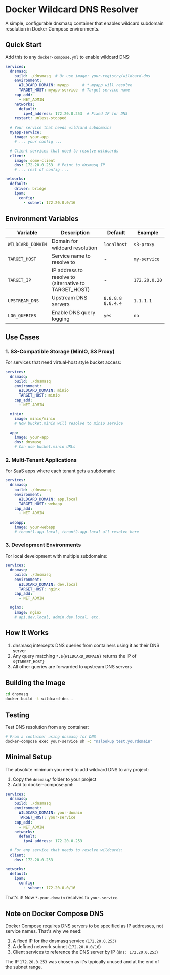 # Docker Wildcard DNS Resolver

A simple, configurable dnsmasq container that enables wildcard subdomain resolution in Docker Compose environments.

## Quick Start

Add this to any `docker-compose.yml` to enable wildcard DNS:

```yaml
services:
  dnsmasq:
    build: ./dnsmasq  # Or use image: your-registry/wildcard-dns
    environment:
      WILDCARD_DOMAIN: myapp      # *.myapp will resolve
      TARGET_HOST: myapp-service  # Target service name
    cap_add:
      - NET_ADMIN
    networks:
      default:
        ipv4_address: 172.20.0.253  # Fixed IP for DNS
    restart: unless-stopped

  # Your service that needs wildcard subdomains
  myapp-service:
    image: your-app
    # ... your config ...

  # Client services that need to resolve wildcards
  client:
    image: some-client
    dns: 172.20.0.253  # Point to dnsmasq IP
    # ... rest of config ...

networks:
  default:
    driver: bridge
    ipam:
      config:
        - subnet: 172.20.0.0/16
```

## Environment Variables

| Variable | Description | Default | Example |
|----------|-------------|---------|---------|
| `WILDCARD_DOMAIN` | Domain for wildcard resolution | `localhost` | `s3-proxy` |
| `TARGET_HOST` | Service name to resolve to | - | `my-service` |
| `TARGET_IP` | IP address to resolve to (alternative to TARGET_HOST) | - | `172.20.0.20` |
| `UPSTREAM_DNS` | Upstream DNS servers | `8.8.8.8 8.8.4.4` | `1.1.1.1` |
| `LOG_QUERIES` | Enable DNS query logging | `yes` | `no` |

## Use Cases

### 1. S3-Compatible Storage (MinIO, S3 Proxy)

For services that need virtual-host style bucket access:

```yaml
services:
  dnsmasq:
    build: ./dnsmasq
    environment:
      WILDCARD_DOMAIN: minio
      TARGET_HOST: minio
    cap_add:
      - NET_ADMIN

  minio:
    image: minio/minio
    # Now bucket.minio will resolve to minio service

  app:
    image: your-app
    dns: dnsmasq
    # Can use bucket.minio URLs
```

### 2. Multi-Tenant Applications

For SaaS apps where each tenant gets a subdomain:

```yaml
services:
  dnsmasq:
    build: ./dnsmasq
    environment:
      WILDCARD_DOMAIN: app.local
      TARGET_HOST: webapp
    cap_add:
      - NET_ADMIN

  webapp:
    image: your-webapp
    # tenant1.app.local, tenant2.app.local all resolve here
```

### 3. Development Environments

For local development with multiple subdomains:

```yaml
services:
  dnsmasq:
    build: ./dnsmasq
    environment:
      WILDCARD_DOMAIN: dev.local
      TARGET_HOST: nginx
    cap_add:
      - NET_ADMIN

  nginx:
    image: nginx
    # api.dev.local, admin.dev.local, etc.
```

## How It Works

1. dnsmasq intercepts DNS queries from containers using it as their DNS server
2. Any query matching `*.${WILDCARD_DOMAIN}` returns the IP of `${TARGET_HOST}`
3. All other queries are forwarded to upstream DNS servers

## Building the Image

```bash
cd dnsmasq
docker build -t wildcard-dns .
```

## Testing

Test DNS resolution from any container:

```bash
# From a container using dnsmasq for DNS
docker-compose exec your-service sh -c "nslookup test.yourdomain"
```

## Minimal Setup

The absolute minimum you need to add wildcard DNS to any project:

1. Copy the `dnsmasq/` folder to your project
2. Add to docker-compose.yml:

```yaml
services:
  dnsmasq:
    build: ./dnsmasq
    environment:
      WILDCARD_DOMAIN: your-domain
      TARGET_HOST: your-service
    cap_add:
      - NET_ADMIN
    networks:
      default:
        ipv4_address: 172.20.0.253

  # For any service that needs to resolve wildcards:
  client:
    dns: 172.20.0.253

networks:
  default:
    ipam:
      config:
        - subnet: 172.20.0.0/16
```

That's it! Now `*.your-domain` resolves to `your-service`.

## Note on Docker Compose DNS

Docker Compose requires DNS servers to be specified as IP addresses, not service names. That's why we need:
1. A fixed IP for the dnsmasq service (`172.20.0.253`)
2. A defined network subnet (`172.20.0.0/16`)
3. Client services to reference the DNS server by IP (`dns: 172.20.0.253`)

The IP `172.20.0.253` was chosen as it's typically unused and at the end of the subnet range.